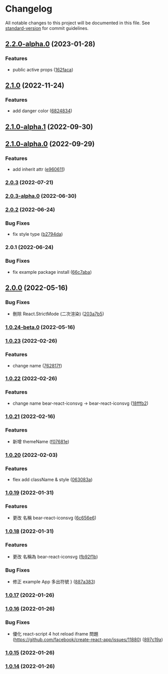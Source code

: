 # Changelog

All notable changes to this project will be documented in this file. See [standard-version](https://github.com/conventional-changelog/standard-version) for commit guidelines.

## [2.2.0-alpha.0](https://github.com/imagine10255/bear-react-iconsvg/compare/v2.1.0...v2.2.0-alpha.0) (2023-01-28)


### Features

* public active props ([162faca](https://github.com/imagine10255/bear-react-iconsvg/commit/162faca8c41ee2795419117c0dc047bc6ed4a418))

## [2.1.0](https://github.com/imagine10255/bear-react-iconsvg/compare/v2.1.0-alpha.1...v2.1.0) (2022-11-24)


### Features

* add danger color ([6824834](https://github.com/imagine10255/bear-react-iconsvg/commit/6824834661d7e888694b0fc1c8a7a388feb1ae18))

## [2.1.0-alpha.1](https://github.com/imagine10255/bear-react-iconsvg/compare/v2.1.0-alpha.0...v2.1.0-alpha.1) (2022-09-30)

## [2.1.0-alpha.0](https://github.com/imagine10255/bear-react-iconsvg/compare/v2.0.3...v2.1.0-alpha.0) (2022-09-29)


### Features

* add inherit attr ([e960611](https://github.com/imagine10255/bear-react-iconsvg/commit/e960611852186ba205abacd6b4731fb01bb2bcac))

### [2.0.3](https://github.com/imagine10255/bear-react-iconsvg/compare/v2.0.3-alpha.0...v2.0.3) (2022-07-21)

### [2.0.3-alpha.0](https://github.com/imagine10255/bear-react-iconsvg/compare/v2.0.2...v2.0.3-alpha.0) (2022-06-30)

### [2.0.2](https://github.com/imagine10255/bear-react-iconsvg/compare/v2.0.1...v2.0.2) (2022-06-24)


### Bug Fixes

* fix style type ([b2794da](https://github.com/imagine10255/bear-react-iconsvg/commit/b2794dabd9a622e513a267a8e891aaa698949b3b))

### 2.0.1 (2022-06-24)


### Bug Fixes

* fix example package install ([66c7aba](https://github.com/imagine10255/bear-react-iconsvg/commit/66c7abacac9946b38fd14ffb1efd5d3e72ec2d02))

## [2.0.0](https://github.com/imagine10255/bear-react-iconsvg/compare/v1.0.24-beta.0...v2.0.0) (2022-05-16)


### Bug Fixes

* 刪除 React.StrictMode (二次渲染) ([203a7b5](https://github.com/imagine10255/bear-react-iconsvg/commit/203a7b599e0677de44074473135f981b4419f4ec))

### [1.0.24-beta.0](https://github.com/imagine10255/bear-react-iconsvg/compare/v1.0.23...v1.0.24-beta.0) (2022-05-16)

### [1.0.23](https://github.com/imagine10255/bear-react-iconsvg/compare/v1.0.22...v1.0.23) (2022-02-26)


### Features

* change name ([762817f](https://github.com/imagine10255/bear-react-iconsvg/commit/762817f6f7d675fb48707b80a96c8bba917dd88a))

### [1.0.22](https://github.com/imagine10255/bear-react-iconsvg/compare/v1.0.21...v1.0.22) (2022-02-26)


### Features

* change name bear-react-iconsvg -> bear-react-iconsvg ([18fffb2](https://github.com/imagine10255/bear-react-iconsvg/commit/18fffb253a76c4e6bb9ba8eb2abab27d79bc6b1c))

### [1.0.21](https://github.com/imagine10255/bear-react-iconsvg/compare/v1.0.20...v1.0.21) (2022-02-16)


### Features

* 新增 themeName ([f07681e](https://github.com/imagine10255/bear-react-iconsvg/commit/f07681e828f0d2c3f5ba8725a0ec1448fd10903e))

### [1.0.20](https://github.com/imagine10255/bear-react-iconsvg/compare/v1.0.19...v1.0.20) (2022-02-03)


### Features

* flex add className & style ([063083a](https://github.com/imagine10255/bear-react-iconsvg/commit/063083af17ff45b3f89e875ee5ab2c031f3d2be8))

### [1.0.19](https://github.com/imagine10255/bear-react-iconsvg/compare/v1.0.18...v1.0.19) (2022-01-31)


### Features

* 更改 名稱 bear-react-iconsvg ([6c656e6](https://github.com/imagine10255/bear-react-iconsvg/commit/6c656e63dd99f7a78dbdb44be045db2c172f206c))

### [1.0.18](https://github.com/imagine10255/bear-react-iconsvg/compare/v1.0.17...v1.0.18) (2022-01-31)


### Features

* 更改 名稱為 bear-react-iconsvg ([fb92f1b](https://github.com/imagine10255/bear-react-iconsvg/commit/fb92f1b7f516aee8538c849772f079f7a96b948f))


### Bug Fixes

* 修正 example App 多出符號 } ([887a383](https://github.com/imagine10255/bear-react-iconsvg/commit/887a3834d36ff9ff53b2c153d11fee7f3757e97f))

### [1.0.17](https://github.com/imagine10255/bear-react-iconsvg/compare/v1.0.16...v1.0.17) (2022-01-26)

### [1.0.16](https://github.com/imagine10255/bear-react-iconsvg/compare/v1.0.15...v1.0.16) (2022-01-26)


### Bug Fixes

* 優化 react-script 4 hot reload iframe 問題 (https://github.com/facebook/create-react-app/issues/11880) ([897c19a](https://github.com/imagine10255/bear-react-iconsvg/commit/897c19a8d386e8bf67f1d9eef464ede33ca9f006))

### [1.0.15](https://github.com/imagine10255/bear-react-iconsvg/compare/v1.0.14...v1.0.15) (2022-01-26)

### [1.0.14](https://github.com/imagine10255/bear-react-iconsvg/compare/v1.0.13...v1.0.14) (2022-01-26)
